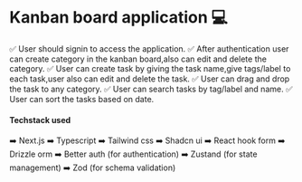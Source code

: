 # Kanban board application 💻

✅ User should signin to access the application.
✅ After authentication user can create category in the kanban board,also can edit and delete the category.
✅ User can create task by giving the task name,give tags/label to each task,user also can edit and delete the task.
✅ User can drag and drop the task to any category.
✅ User can search tasks by tag/label and name.
✅ User can sort the tasks based on date.

#### Techstack used

➡️ Next.js
➡️ Typescript
➡️ Tailwind css
➡️ Shadcn ui
➡️ React hook form
➡️ Drizzle orm
➡️ Better auth (for authentication)
➡️ Zustand (for state management)
➡️ Zod (for schema validation)
